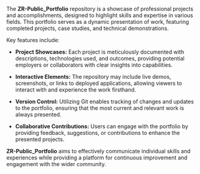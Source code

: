 The **ZR-Public_Portfolio** repository is a showcase of professional projects and accomplishments, designed to highlight skills and expertise in various fields. This portfolio serves as a dynamic presentation of work, featuring completed projects, case studies, and technical demonstrations.

Key features include:

- **Project Showcases:** Each project is meticulously documented with descriptions, technologies used, and outcomes, providing potential employers or collaborators with clear insights into capabilities.

- **Interactive Elements:** The repository may include live demos, screenshots, or links to deployed applications, allowing viewers to interact with and experience the work firsthand.

- **Version Control:** Utilizing Git enables tracking of changes and updates to the portfolio, ensuring that the most current and relevant work is always presented.

- **Collaborative Contributions:** Users can engage with the portfolio by providing feedback, suggestions, or contributions to enhance the presented projects.

**ZR-Public_Portfolio** aims to effectively communicate individual skills and experiences while providing a platform for continuous improvement and engagement with the wider community.
